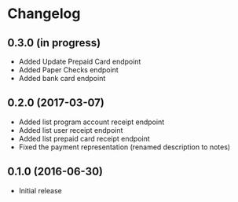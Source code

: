 Changelog
=========

0.3.0 (in progress)
-------------------

- Added Update Prepaid Card endpoint
- Added Paper Checks endpoint
- Added bank card endpoint

0.2.0 (2017-03-07)
------------------

- Added list program account receipt endpoint
- Added list user receipt endpoint
- Added list prepaid card receipt endpoint
- Fixed the payment representation (renamed description to notes)

0.1.0 (2016-06-30)
------------------

- Initial release
